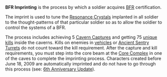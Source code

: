 **BFR Imprinting** is the process by which a soldier acquires
[BFR](../vehicles/BattleFrame_Robotics.md) certification.

The imprint is used to tune the [Resonance
Crystals](Resonance_Crystals.md) implanted in all soldier to the
thought-patterns of that particular soldier so as to allow the soldier
to control the systems of a BFR.

The process includes achieving 5 [Cavern
Captures](../etc/Cavern_Captures.md) and getting 75 [unique
kills](Unique_kill.md) inside the caverns. Kills on enemies in
[vehicles](../vehicles/Vehicle.md) or [Ancient Sentry
Turrets](../items/Ancient_Sentry_Turret.md) do not count toward the kill
requirement. After the capture and kill requirements, you must step into
the core beam at the [Core Complex](../locations/Core_Complex.md) in one of
the caves to complete the imprinting process. Characters created before
June 18, 2009 are automatically imprinted and do not have to go through
this process (see: [6th Anniversary
Update](../patches/6th_Anniversary_Update.md)).

<!--[category:Terminology](category:Terminology.md)-->
